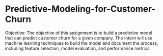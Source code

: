 # Predictive-Modeling-for-Customer-Churn
Objective: The objective of this assignment is to build a predictive model that can predict customer churn for a given company. The intern will use machine learning techniques to build the model and document the process, including feature selection, model evaluation, and performance metrics.

